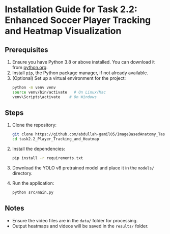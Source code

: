 # Installation Guide for Task 2.2: Enhanced Soccer Player Tracking and Heatmap Visualization

## Prerequisites
1. Ensure you have Python 3.8 or above installed. You can download it from [python.org](https://www.python.org/).
2. Install `pip`, the Python package manager, if not already available.
3. (Optional) Set up a virtual environment for the project:
   ```bash
   python -m venv venv
   source venv/bin/activate   # On Linux/Mac
   venv\Scripts\activate    # On Windows
   ```

## Steps
1. Clone the repository:
   ```bash
   git clone https://github.com/abdullah-gamil05/ImageBasedAnatomy_Tasks.git
   cd task2.2_Player_Tracking_and_Heatmap
   ```
2. Install the dependencies:
   ```bash
   pip install -r requirements.txt
   ```
3. Download the YOLO v8 pretrained model and place it in the `models/` directory.

4. Run the application:
   ```bash
   python src/main.py
   ```

## Notes
- Ensure the video files are in the `data/` folder for processing.
- Output heatmaps and videos will be saved in the `results/` folder.
